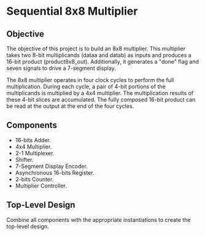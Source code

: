 # Sequential 8x8 Multiplier

## Objective
The objective of this project is to build an 8x8 multiplier. This multiplier takes two 8-bit multiplicands (dataa and datab) as inputs and produces a 16-bit product (product8x8_out). Additionally, it generates a "done" flag and seven signals to drive a 7-segment display.

The 8x8 multiplier operates in four clock cycles to perform the full multiplication. During each cycle, a pair of 4-bit portions of the multiplicands is multiplied by a 4x4 multiplier. The multiplication results of these 4-bit slices are accumulated. The fully composed 16-bit product can be read at the output at the end of the four cycles. 

## Components
- 16-bits Adder.
- 4x4 Multiplier.
- 2-1 Multiplexer.
- Shifter.
- 7-Segment Display Encoder.
- Asynchronous 16-bits Register.
- 2-bits Counter.
- Multiplier Controller.
## Top-Level Design
Combine all components with the appropriate instantiations to create the top-level design.


